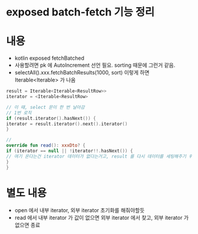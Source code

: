 # exposed batch-fetch 기능 정리

# 내용
- kotlin exposed fetchBatched
- 사용할려면 pk 에 AutoIncrement 선언 필요. sorting 때문에 그런거 같음.
- selectAll().xxx.fetchBatchResults(1000, sort) 이렇게 하면 Iterable<Iterable<ResultRow>> 가 나옴

```kotlin
result = Iterable<Iterable<ResultRow>>
iterator = <Iterable<ResultRow>

// 이 때, select 문이 한 번 날아감
// 1번 로직
if (result.iterator().hasNext()) {
iterator = result.iterator().next().iterator()
}

//
override fun read(): xxxDto? {
if (iterator == null || !iterator!!.hasNext()) {
// 여기 온다는건 iterator 데이터가 없다는거고, result 를 다시 데이터를 세팅해주기 위해 위에 1번 로직을 불러줘야 함.
}
}

```

# 별도 내용
- open 에서 내부 iterator, 외부 iterator 초기화를 해줘야할듯
- read 에서 내부 iterator 가 값이 없으면 외부 iterator 에서 찾고, 외부 iterator 가 없으면 종료 
